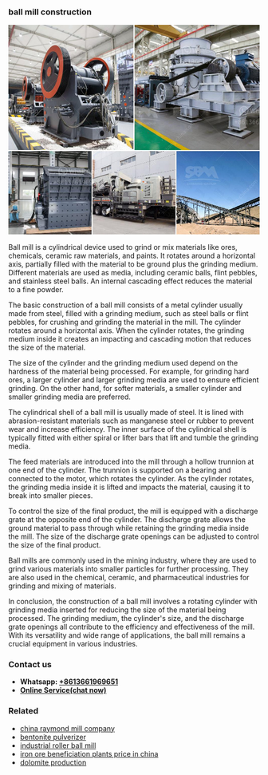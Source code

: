 <h3>ball mill construction</h3><img src='1704951420.jpg' alt=''><p>Ball mill is a cylindrical device used to grind or mix materials like ores, chemicals, ceramic raw materials, and paints. It rotates around a horizontal axis, partially filled with the material to be ground plus the grinding medium. Different materials are used as media, including ceramic balls, flint pebbles, and stainless steel balls. An internal cascading effect reduces the material to a fine powder.</p><p>The basic construction of a ball mill consists of a metal cylinder usually made from steel, filled with a grinding medium, such as steel balls or flint pebbles, for crushing and grinding the material in the mill. The cylinder rotates around a horizontal axis. When the cylinder rotates, the grinding medium inside it creates an impacting and cascading motion that reduces the size of the material.</p><p>The size of the cylinder and the grinding medium used depend on the hardness of the material being processed. For example, for grinding hard ores, a larger cylinder and larger grinding media are used to ensure efficient grinding. On the other hand, for softer materials, a smaller cylinder and smaller grinding media are preferred.</p><p>The cylindrical shell of a ball mill is usually made of steel. It is lined with abrasion-resistant materials such as manganese steel or rubber to prevent wear and increase efficiency. The inner surface of the cylindrical shell is typically fitted with either spiral or lifter bars that lift and tumble the grinding media.</p><p>The feed materials are introduced into the mill through a hollow trunnion at one end of the cylinder. The trunnion is supported on a bearing and connected to the motor, which rotates the cylinder. As the cylinder rotates, the grinding media inside it is lifted and impacts the material, causing it to break into smaller pieces.</p><p>To control the size of the final product, the mill is equipped with a discharge grate at the opposite end of the cylinder. The discharge grate allows the ground material to pass through while retaining the grinding media inside the mill. The size of the discharge grate openings can be adjusted to control the size of the final product.</p><p>Ball mills are commonly used in the mining industry, where they are used to grind various materials into smaller particles for further processing. They are also used in the chemical, ceramic, and pharmaceutical industries for grinding and mixing of materials.</p><p>In conclusion, the construction of a ball mill involves a rotating cylinder with grinding media inserted for reducing the size of the material being processed. The grinding medium, the cylinder's size, and the discharge grate openings all contribute to the efficiency and effectiveness of the mill. With its versatility and wide range of applications, the ball mill remains a crucial equipment in various industries.</p><h3>Contact us</h3><ul><li><strong>Whatsapp:&nbsp;<a href="https://wa.me/8613661969651">+8613661969651</a></strong></li><li><a href="https://swt.shibang-china.com/?git&amp;zhl&amp;ball mill construction"><strong>Online Service(chat now)</strong></a></li></ul><h3>Related</h3><ul><li><a href='china raymond mill company.md'>china raymond mill company</a></li><li><a href='bentonite pulverizer.md'>bentonite pulverizer</a></li><li><a href='industrial roller ball mill.md'>industrial roller ball mill</a></li><li><a href='iron ore beneficiation plants price in china.md'>iron ore beneficiation plants price in china</a></li><li><a href='dolomite production.md'>dolomite production</a></li></ul>